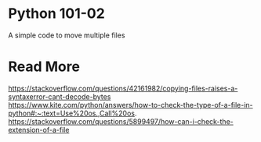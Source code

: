 # Python 101-02
A simple code to move multiple files

# Read More
https://stackoverflow.com/questions/42161982/copying-files-raises-a-syntaxerror-cant-decode-bytes
https://www.kite.com/python/answers/how-to-check-the-type-of-a-file-in-python#:~:text=Use%20os.,Call%20os.
https://stackoverflow.com/questions/5899497/how-can-i-check-the-extension-of-a-file
